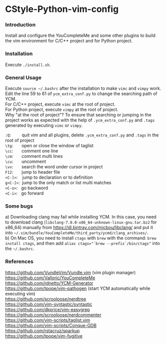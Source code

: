CStyle-Python-vim-config
==========================


### Introduction ###
Install and configure the YouCompleteMe and some other plugins to build the vim environment for C/C++ project and for Python project.


### Installation ###
Execute `./install.sh`.<br>


### General Usage ###
Execute `source ~/.bashrc` after the installation to make `vimc` and `vimpy` work.<br>
Edit the line 59 to 61 of `ycm_extra_conf.py` to change the searching path of YCM.<br>
For C/C++ project, execute `vimc` at the root of project.<br>
For Python project, execute `vimpy` at the root of project.<br>
Why "at the root of project"? To ensure that searching or jumping in the project works as expected with the help of `.ycm_extra_conf.py` and `.tags` generated by executing `vimc` or `vimpy`.<br>



`:Q`:&nbsp;&nbsp;&nbsp;&nbsp;&nbsp;&nbsp;&nbsp;&nbsp; quit vim and all plugins, delete `.ycm_extra_conf.py` and `.tags` in the root of project<br>
`\tg`:&nbsp;&nbsp;&nbsp;&nbsp;&nbsp;&nbsp; open or close the window of taglist<br>
`\cc`:&nbsp;&nbsp;&nbsp;&nbsp;&nbsp;&nbsp; comment one line<br>
`\cm`:&nbsp;&nbsp;&nbsp;&nbsp;&nbsp;&nbsp; comment multi lines<br>
`\cu`:&nbsp;&nbsp;&nbsp;&nbsp;&nbsp;&nbsp; uncomment<br>
`\vv`:&nbsp;&nbsp;&nbsp;&nbsp;&nbsp;&nbsp; search the word under cursor in project<br>
`F12`:&nbsp;&nbsp;&nbsp;&nbsp;&nbsp;&nbsp; jump to header file<br>
`<C-]>`:&nbsp;&nbsp;&nbsp; jump to declaration or to definition<br>
`g<C-]>`:&nbsp; jump to the only match or list multi matches<br>
`<C-o>`:&nbsp;&nbsp; go backword<br>
`<C-i>`:&nbsp;&nbsp; go forward<br>


### Some bugs ###
a) Downloading clang may fail while installing YCM. In this case, you need to download clang (`libclang-7.0.0-x86_64-unknown-linux-gnu.tar.bz2` for x86_64) manually from https://dl.bintray.com/micbou/libclang/ and put it into `~/.vim/bundle/YouCompleteMe/third_party/ycmd/clang_archives/`.<br>
b) On Mac OS, you need to install `ctags` with `brew` with the command: `brew install ctags`, and then add ``alias ctags="`brew --prefix`/bin/ctags"`` into the `~/.bashrc`.



### References ###
https://github.com/VundleVim/Vundle.vim (vim plugin manager)<br>
https://github.com/Valloric/YouCompleteMe<br>
https://github.com/rdnetto/YCM-Generator<br>
https://github.com/tpope/vim-pathogen (start YCM automatically while executing vim)<br>
https://github.com/scrooloose/nerdtree<br>
https://github.com/vim-syntastic/syntastic<br>
https://github.com/dkprice/vim-easygrep<br>
https://github.com/scrooloose/nerdcommenter<br>
https://github.com/vim-scripts/taglist.vim<br>
https://github.com/vim-scripts/Conque-GDB<br>
https://github.com/rstacruz/sparkup<br>
https://github.com/tpope/vim-fugitive<br>
